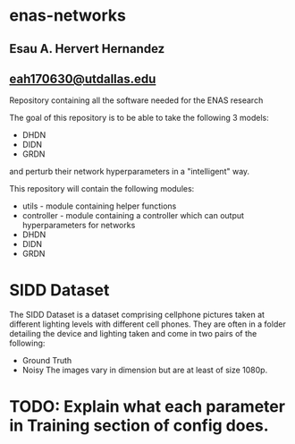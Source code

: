 # enas-networks

## Esau A. Hervert Hernandez
## eah170630@utdallas.edu

Repository containing all the software needed for the ENAS research

The goal of this repository is to be able to take the following 3 models:
* DHDN
* DIDN
* GRDN

and perturb their network hyperparameters in a "intelligent" way.

This repository will contain the following modules:
* utils - module containing helper functions
* controller - module containing a controller which can output hyperparameters for networks
* DHDN
* DIDN
* GRDN

# SIDD Dataset
The SIDD Dataset is a dataset comprising cellphone pictures taken at different lighting levels with different cell
phones. They are often in a folder detailing the device and lighting taken and come in two pairs of the following:
* Ground Truth
* Noisy
The images vary in dimension but are at least of size 1080p. 

# TODO: Explain what each parameter in Training section of config does.

